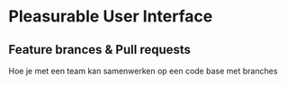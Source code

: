 # Pleasurable User Interface


## Feature brances & Pull requests
Hoe je met een team kan samenwerken op een code base met branches


<!--
## Aanpak

Werken met features
feature branches aanmaken op de main
Leren hoe je dit kan mergen met een pull request en review
Hoe schrijf je een nette pull request?


-------  

Dus eerst deze week lekker stoeien zelf
 
Woensdag het hele concept van pull requests aanmaken helemaal uitkleden
Vrijdag het concept van pull requests reviewen helemaal uitkleden
 
Woensdag -> vraagt begeleiding waar nodig
Vrijdag -> geeft feedback aan teamleden + verwerkt ontvangen feedback

 

-->
